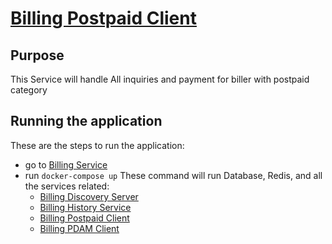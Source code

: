 # [Billing Postpaid Client](https://github.com/charles-arnesus/billing_postpaid_client)

Purpose
---
This Service will handle All inquiries and payment for biller with postpaid category

## Running the application
These are the steps to run the application:
* go to [Billing Service](https://github.com/charles-arnesus/billing_service)
* run ``docker-compose up``
These command will run Database, Redis, and all the services related:
    * [Billing Discovery Server](https://github.com/charles-arnesus/billing_discovery_server)
    * [Billing History Service](https://github.com/charles-arnesus/billing_history_service)
    * [Billing Postpaid Client](https://github.com/charles-arnesus/billing_postpaid_client)
    * [Billing PDAM Client](https://github.com/charles-arnesus/billing_pdam_client)

